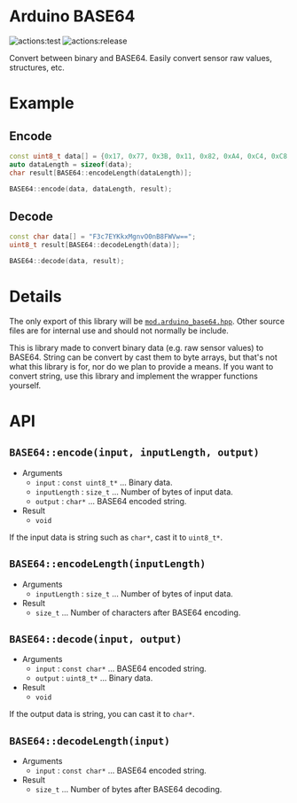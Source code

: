 # **Arduino BASE64**
![actions:test](https://github.com/dojyorin/arduino_base64/actions/workflows/test.yaml/badge.svg)
![actions:release](https://github.com/dojyorin/arduino_base64/actions/workflows/release.yaml/badge.svg)

Convert between binary and BASE64.
Easily convert sensor raw values, structures, etc.

# Example
## Encode
```c++
const uint8_t data[] = {0x17, 0x77, 0x3B, 0x11, 0x82, 0xA4, 0xC4, 0xC8, 0x27, 0xBC, 0xED, 0x27, 0x07, 0xC1, 0x56, 0x57};
auto dataLength = sizeof(data);
char result[BASE64::encodeLength(dataLength)];

BASE64::encode(data, dataLength, result);
```

## Decode
```c++
const char data[] = "F3c7EYKkxMgnvO0nB8FWVw==";
uint8_t result[BASE64::decodeLength(data)];

BASE64::decode(data, result);
```

# Details
The only export of this library will be [`mod.arduino_base64.hpp`](./src/mod.arduino_base64.hpp).
Other source files are for internal use and should not normally be include.

This is library made to convert binary data (e.g. raw sensor values) to BASE64.
String can be convert by cast them to byte arrays, but that's not what this library is for, nor do we plan to provide a means.
If you want to convert string, use this library and implement the wrapper functions yourself.

# API
## `BASE64::encode(input, inputLength, output)`
- Arguments
    - `input` : `const uint8_t*` ... Binary data.
    - `inputLength` : `size_t` ... Number of bytes of input data.
    - `output` : `char*` ... BASE64 encoded string.
- Result
    - `void`

If the input data is string such as `char*`, cast it to `uint8_t*`.

## `BASE64::encodeLength(inputLength)`
- Arguments
    - `inputLength` : `size_t` ... Number of bytes of input data.
- Result
    - `size_t` ... Number of characters after BASE64 encoding.

## `BASE64::decode(input, output)`
- Arguments
    - `input` : `const char*` ... BASE64 encoded string.
    - `output` : `uint8_t*` ... Binary data.
- Result
    - `void`

If the output data is string, you can cast it to `char*`.

## `BASE64::decodeLength(input)`
- Arguments
    - `input` : `const char*` ... BASE64 encoded string.
- Result
    - `size_t` ... Number of bytes after BASE64 decoding.